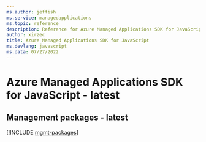 ```yaml
---
ms.author: jeffish
ms.service: managedapplications
ms.topic: reference
description: Reference for Azure Managed Applications SDK for JavaScript
author: xirzec
title: Azure Managed Applications SDK for JavaScript
ms.devlang: javascript
ms.data: 07/27/2022
---
```

# Azure Managed Applications SDK for JavaScript - latest

## Management packages - latest
[!INCLUDE [mgmt-packages](managed-applications-mgmt-index.md)]